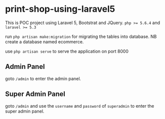 # print-shop-using-laravel5
This is POC project using Laravel 5, Bootstrat and JQuery. `php >= 5.6.4` and `laravel >= 5.3`

run `php artisan make:migration` for migrating the tables into database. NB create a database named ecommerce.

use `php artisan serve` to serve the application on port 8000

## Admin Panel

goto `/admin` to enter the admin panel.

## Super Admin Panel

goto `/admin` and use the `username` and `password` of `superadmin` to enter the super admin panel.